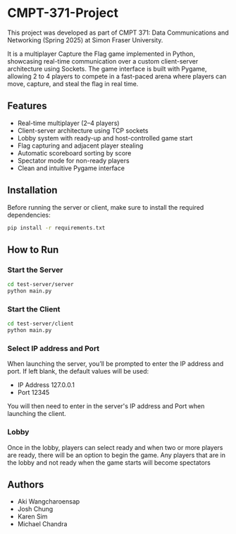 # CMPT-371-Project

This project was developed as part of CMPT 371: Data Communications and Networking (Spring 2025) at Simon Fraser University.

It is a multiplayer Capture the Flag game implemented in Python, showcasing real-time communication over a custom client-server architecture using Sockets. The game interface is built with Pygame, allowing 2 to 4 players to compete in a fast-paced arena where players can move, capture, and steal the flag in real time.

## Features

- Real-time multiplayer (2–4 players)
- Client-server architecture using TCP sockets
- Lobby system with ready-up and host-controlled game start
- Flag capturing and adjacent player stealing
- Automatic scoreboard sorting by score
- Spectator mode for non-ready players
- Clean and intuitive Pygame interface

## Installation

Before running the server or client, make sure to install the required dependencies:

```bash
pip install -r requirements.txt
```
## How to Run

### Start the Server
```bash
cd test-server/server
python main.py
```

### Start the Client
```bash
cd test-server/client
python main.py
```

### Select IP address and Port 
When launching the server, you’ll be prompted to enter the IP address and port.
If left blank, the default values will be used:
- IP Address 127.0.0.1
- Port 12345

You will then need to enter in the server's IP address and Port when launching the client.

### Lobby
Once in the lobby, players can select ready and when two or more players are ready, there will be an option to begin the game. Any players that are in the lobby and not ready when the game starts will become spectators

## Authors

- Aki Wangcharoensap
- Josh Chung 
- Karen Sim
- Michael Chandra


